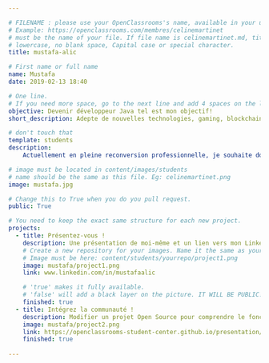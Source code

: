 ```yaml
---

# FILENAME : please use your OpenClassrooms's name, available in your url.
# Example: https://openclassrooms.com/membres/celinemartinet
# must be the name of your file. If file name is celinemartinet.md, title is celinemartinet.
# lowercase, no blank space, Capital case or special character.
title: mustafa-alic

# First name or full name
name: Mustafa
date: 2019-02-13 18:40

# One line.
# If you need more space, go to the next line and add 4 spaces on the left, as in 'description'.
objective: Devenir développeur Java tel est mon objectif! 
short_description: Adepte de nouvelles technologies, gaming, blockchain mais aussi du sport, j'essaie de me frayer un chemin au sommet de la chaîne de programmation! Le chemin est long et semé d'embuches mais ma motivation et mon optimisme sont là pour m'éclairer la voie.

# don't touch that
template: students
description:
    Actuellement en pleine reconversion professionnelle, je souhaite donner un nouvel élan à ma carrière en devenant développer d'applications Java. De nature curieuse et toujours à la recherche d'apprendre de nouvelles choses. Rien que de penser à l'idée que je suis entrain de changer ma vie en suivant ce parcours, je me sens comme un supporter de PSG après la victoire face à MU en league des champions. PS: Je le suis (supporter de PSG :) )

# image must be located in content/images/students
# name should be the same as this file. Eg: celinemartinet.png
image: mustafa.jpg

# Change this to True when you do you pull request.
public: True

# You need to keep the exact same structure for each new project.
projects:
  - title: Présentez-vous !
    description: Une présentation de moi-même et un lien vers mon LinkedIn.
    # Create a new repository for your images. Name it the same as your nickname and profile picture.
    # Image must be here: content/students/yourrepo/project1.png
    image: mustafa/project1.png
    link: www.linkedin.com/in/mustafaalic

    # 'true' makes it fully available.
    # 'false' will add a black layer on the picture. IT WILL BE PUBLIC!
    finished: true
  - title: Intégrez la communauté !
    description: Modifier un projet Open Source pour comprendre le fonctionnement de Git, de Github et des pull requests. 
    image: mustafa/project2.png
    link: https://openclassrooms-student-center.github.io/presentation/students/ratus.html
    finished: true
  
---
```

